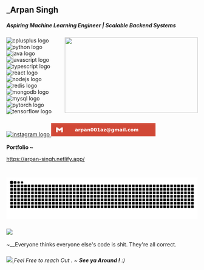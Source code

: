 
<h2>_Arpan Singh</h2>
  </a>
<h4 align="left"><i>Aspiring Machine Learning Engineer | Scalable Backend Systems </i></h4>
<h5 align="left">
</h5>

###


###
 <a href="#" onclick="return false;" target="_blank">
<img align="right" height="200" width ="350" src="https://media3.giphy.com/media/v1.Y2lkPTc5MGI3NjExMjM0dzdneWszeDV3YmthZWZvbmVxb3BqNDB4ODEwY2h3cjYxb3VneiZlcD12MV9pbnRlcm5hbF9naWZfYnlfaWQmY3Q9Zw/PZrjGkr334fXa/giphy.gif"  />  </a>

<div align="left">
    <img src="https://skillicons.dev/icons?i=cpp" height="35" alt="cplusplus logo"/>
    <img width="12" />
    <img src="https://skillicons.dev/icons?i=py" height="35" alt="python logo" />
    <img width="12" />
    <img src="https://skillicons.dev/icons?i=java" height="35" alt="java logo"/>
    <img width="12" />
    <img src="https://skillicons.dev/icons?i=js" height="35" alt="javascript logo"/>
    <img width="12" />
    <img src="https://skillicons.dev/icons?i=ts" height="35" alt="typescript logo"/>
    <img width="12" />
    <img src="https://skillicons.dev/icons?i=react" height="35" alt="react logo" />
    <img width="12" />
    <img src="https://skillicons.dev/icons?i=nodejs" height="35" alt="nodejs logo"  />
    <img width="12" />
    <img src="https://skillicons.dev/icons?i=redis" height="35" alt="redis logo"  />
    <img width="12" />
    <img src="https://skillicons.dev/icons?i=mongodb" height="35" alt="mongodb logo"  />
    <img width="12" />
    <img src="https://skillicons.dev/icons?i=mysql" height="35" alt="mysql logo" />
    <img width="12" />
    <img src="https://skillicons.dev/icons?i=pytorch" height="35" alt="pytorch logo" />
    <img width="12" />
    <img src="https://skillicons.dev/icons?i=tensorflow" height="35" alt="tensorflow logo"  />
    <img width="12" />

</div>

###



###

<div align="left">
  <a href="https://www.instagram.com/arpnn_0/" target="_blank">
    <img src="https://img.shields.io/static/v1?message=Instagram&logo=instagram&label=&color=E4405F&logoColor=white&labelColor=&style=for-the-badge" height="35" alt="instagram logo"  />
  </a>
  <a href="#" onclick="return false;" target="_blank">
     <img src="https://github.com/Arpan010/Arpan010/blob/main/gmail.svg" height="35" alt="gmail logo" style="pointer-events: none;"  />
  </a>
</div>
<br>
<b>Portfolio ~ </b>
<a href = "https://arpan-singh.netlify.app/">
  <p>https://arpan-singh.netlify.app/</p>
</a>

###

<br clear="both">
<a href="https://github.com/Arpan010" target="_blank">
  <img src="https://raw.githubusercontent.com/Arpan010/Arpan010/output/snake.svg" alt="Snake animation" style="pointer-events: none;" />
</a>


###
<a href="#" onclick="return false;" target="_blank" align ="right">
<img src="https://media0.giphy.com/media/v1.Y2lkPTc5MGI3NjExaWlsZmNoaXA2cGE5aDBpdGhsaWt2eTBqMWxsdXhjdnZoaXRtN3NucCZlcD12MV9pbnRlcm5hbF9naWZfYnlfaWQmY3Q9Zw/yCDoXaZyBVilq/giphy.gif" width="50" style="pointer-events: none;">
</a>
<p align="left">~__Everyone thinks everyone else's code is shit. They're all correct.</p>

###
<a href="#" onclick="return false;" target="_blank">
<img src="https://media0.giphy.com/media/v1.Y2lkPTc5MGI3NjExd2I2eXlhaTVlbGVjc3ppaTFuYWg2a2o0bnV6cnZqZTJpcWM1eW5rdiZlcD12MV9pbnRlcm5hbF9naWZfYnlfaWQmY3Q9Zw/123t0dxx3bQdCE/giphy.gif" width="60">
</a><em><b></b> Feel Free to reach Out . ~ <b>See ya Around !</b> :)</em>


###
